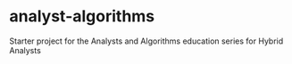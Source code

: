 # analyst-algorithms
Starter project for the Analysts and Algorithms education series for Hybrid Analysts
